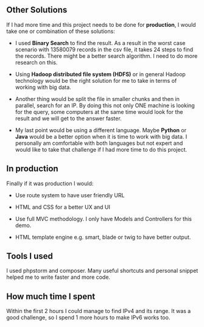 ## Other Solutions

If I had more time and this project needs to be done for **production**, I would take one or combination of these solutions:

- I used **Binary Search** to find the result. As a result in the worst case scenario with 13580079 records in the csv file, it takes 24 steps to find the records. There might be a better search algorithm. I need to do more research on this.

- Using **Hadoop distributed file system (HDFS)** or in general Hadoop technology would be the right solution for me to take in terms of working with big data.

- Another thing would be split the file in smaller chunks and then in parallel, search for an IP. By doing this not only ONE machine is looking for the query, some computers at the same time would look for the result and we will get to the answer faster.

- My last point would be using a different language. Maybe **Python** or **Java** would be a better option when it is time to work with big data. I personally am comfortable with both languages but not expert and would like to take that challenge if I had more time to do this project.
## In production
Finally if it was production I would:
- Use route system to have user friendly URL

- HTML and CSS for a better UX and UI

- Use full MVC methodology. I only have Models and Controllers for this demo.

- HTML template engine e.g. smart, blade or twig to have better output.

## Tools I used
I used phpstorm and composer. Many useful shortcuts and personal snippet helped me to write faster and more code.

## How much time I spent
Within the first 2 hours I could manage to find IPv4 and its range. It was a good challenge, so I spend 1 more hours to make IPv6 works too. 